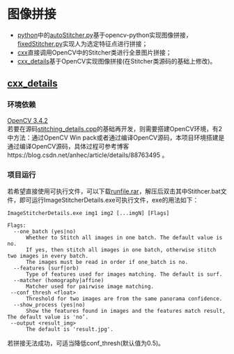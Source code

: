 # 图像拼接
- [python](./python)中的[autoStitcher.py](./python/autoStitcher.py)基于opencv-python实现图像拼接，[fixedStitcher.py](./python/fixedStitcher.py)实现人为选定特征点进行拼接；
- [cxx](./cxx)直接调用OpenCV中的Stitcher类进行全景图片拼接；
- [cxx_details](./cxx_details)基于OpenCV实现图像拼接(在Stitcher类源码的基础上修改)。

## [cxx_details](./cxx_details)
### 环境依赖
[OpenCV 3.4.2](https://opencv.org/releases.html)<br>
若要在源码[stitching_details.cpp](./cxx_details/stitching_details.cpp)的基础再开发，则需要搭建OpenCV环境，有2中方法：通过OpenCV Win pack或者通过编译OpenCV源码，本项目环境搭建是通过编译OpenCV源码，具体过程可参考博客https://blog.csdn.net/anhec/article/details/88763495 。

### 项目运行
若希望直接使用可执行文件，可以下载[runfile.rar](./cxx_details/runfile.rar)，解压后双击其中Stithcer.bat文件，即可运行ImageStitcherDetails.exe可执行文件，exe的用法如下：<br>
```
ImageStitcherDetails.exe img1 img2 [...imgN] [Flags]
```
```
Flags:
  --one_batch (yes|no)
      Whether to Stitch all images in one batch. The default value is no.
      If yes, then stitch all images in one batch, otherwise stitch two images in every batch.
      The images must be read in order if one_batch is no.
  --features (surf|orb)
      Type of features used for images matching. The default is surf.
  --matcher (homography|affine)
      Matcher used for pairwise image matching.
 --conf_thresh <float>
      Threshold for two images are from the same panorama confidence.
  --show_process (yes|no)
      Show the features found in images and the features match result, The default value is 'no’.
 --output <result_img>
      The default is 'result.jpg'.

```
若拼接无法成功，可适当降低conf_thresh(默认值为0.5)。
